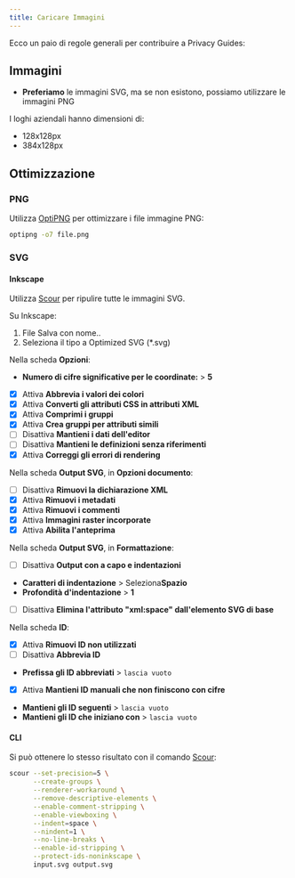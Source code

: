 ```yaml
---
title: Caricare Immagini
---
```


Ecco un paio di regole generali per contribuire a Privacy Guides:

## Immagini

- **Preferiamo** le immagini SVG, ma se non esistono, possiamo utilizzare le immagini PNG

I loghi aziendali hanno dimensioni di:

- 128x128px
- 384x128px

## Ottimizzazione

### PNG

Utilizza [OptiPNG](https://sourceforge.net/projects/optipng/) per ottimizzare i file immagine PNG:

```bash
optipng -o7 file.png
```

### SVG

#### Inkscape

Utilizza [Scour](https://github.com/scour-project/scour) per ripulire tutte le immagini SVG.

Su Inkscape:

1. File Salva con nome..
2. Seleziona il tipo a Optimized SVG (*.svg)

Nella scheda **Opzioni**:

- **Numero di cifre significative per le coordinate:** > **5**
- [x] Attiva **Abbrevia i valori dei colori**
- [x] Attiva **Converti gli attributi CSS in attributi XML**
- [x] Attiva **Comprimi i gruppi**
- [x] Attiva **Crea gruppi per attributi simili**
- [ ] Disattiva **Mantieni i dati dell'editor**
- [ ] Disattiva **Mantieni le definizioni senza riferimenti**
- [x] Attiva **Correggi gli errori di rendering**

Nella scheda **Output SVG**, in **Opzioni documento**:

- [ ] Disattiva **Rimuovi la dichiarazione XML**
- [x] Attiva **Rimuovi i metadati**
- [x] Attiva **Rimuovi i commenti**
- [x] Attiva **Immagini raster incorporate**
- [x] Attiva **Abilita l'anteprima**

Nella scheda **Output SVG**, in **Formattazione**:

- [ ] Disattiva **Output con a capo e indentazioni**
- **Caratteri di indentazione** > Seleziona**Spazio**
- **Profondità d'indentazione** > **1**
- [ ] Disattiva **Elimina l'attributo "xml:space" dall'elemento SVG di base**

Nella scheda **ID**:

- [x] Attiva **Rimuovi ID non utilizzati**
- [ ] Disattiva **Abbrevia ID**
- **Prefissa gli ID abbreviati** > `lascia vuoto`
- [x] Attiva **Mantieni ID manuali che non finiscono con cifre**
- **Mantieni gli ID seguenti** > `lascia vuoto`
- **Mantieni gli ID che iniziano con** > `lascia vuoto`

#### CLI

Si può ottenere lo stesso risultato con il comando [Scour](https://github.com/scour-project/scour):

```bash
scour --set-precision=5 \
      --create-groups \
      --renderer-workaround \
      --remove-descriptive-elements \
      --enable-comment-stripping \
      --enable-viewboxing \
      --indent=space \
      --nindent=1 \
      --no-line-breaks \
      --enable-id-stripping \
      --protect-ids-noninkscape \
      input.svg output.svg
```
